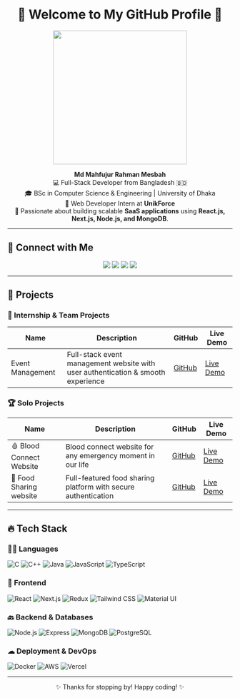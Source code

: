 <h1 align="center">🚀 Welcome to My GitHub Profile 👋</h1>

<p align="center">
  <img src="https://media.giphy.com/media/QTfX9Ejfra3ZmNxh6B/giphy.gif" width="300px"/>
</p>

<p align="center">
  <strong>Md Mahfujur Rahman Mesbah</strong><br>
  💻 Full-Stack Developer from Bangladesh 🇧🇩<br>
  🎓 BSc in Computer Science & Engineering | University of Dhaka<br>
  🏢 Web Developer Intern at <strong>UnikForce</strong><br>
  🚀 Passionate about building scalable <strong>SaaS applications</strong> using <strong>React.js, Next.js, Node.js, and MongoDB</strong>.
</p>

---

## 🔗 Connect with Me

<p align="center">
  <a href="https://mesbah-portfolio.netlify.app/"><img src="https://img.shields.io/badge/Portfolio-000?style=for-the-badge&logo=vercel&logoColor=white"></a>
  <a href="https://www.linkedin.com/in/mahfujur-rahman-mesbah-51367a213/"><img src="https://img.shields.io/badge/LinkedIn-0A66C2?style=for-the-badge&logo=linkedin&logoColor=white"></a>
  <a href="mailto:mesbah03@niter.edu.bd"><img src="https://img.shields.io/badge/Gmail-D14836?style=for-the-badge&logo=gmail&logoColor=white"></a>
  <a href="https://www.facebook.com/mahfuzurrahman.mesbah"><img src="https://img.shields.io/badge/Facebook-1877F2?style=for-the-badge&logo=facebook&logoColor=white"></a>
</p>

---

## 🚀 Projects

### 🏢 Internship & Team Projects
| Name               | Description                                                          | GitHub                                                   | Live Demo                                   |
|--------------------|----------------------------------------------------------------------|----------------------------------------------------------|--------------------------------------------|
| Event Management  | Full-stack event management website with user authentication & smooth experience | [GitHub](https://github.com/Team-04B/Event_Planner_Team_4b) | [Live Demo](https://eventplannerfrontend.vercel.app) |

### 🏆 Solo Projects
| Name                            | Description                                                              | GitHub                                                 | Live Demo                                     |
|---------------------------------|--------------------------------------------------------------------------|--------------------------------------------------------|----------------------------------------------|
|🩸 Blood Connect Website  | Blood connect website for any emergency moment in our life | [GitHub]( https://github.com/Mesbah088/Blood-donate-clienrt) | [Live Demo](https://blood-connect01.netlify.app) |
| 🏥 Food Sharing website | Full-featured food sharing platform with secure authentication  | [GitHub]( https://github.com/Mesbah088/Share-Bite-client) | [Live Demo](https://share-bites-app.netlify.app) |

---

## 🔥 Tech Stack

### 🧑‍💻 Languages
![C](https://img.shields.io/badge/C-00599C?style=for-the-badge&logo=c&logoColor=white)
![C++](https://img.shields.io/badge/C++-004482?style=for-the-badge&logo=cplusplus&logoColor=white)
![Java](https://img.shields.io/badge/Java-ED8B00?style=for-the-badge&logo=java&logoColor=white)
![JavaScript](https://img.shields.io/badge/JavaScript-F7DF1E?style=for-the-badge&logo=javascript&logoColor=black)
![TypeScript](https://img.shields.io/badge/TypeScript-007ACC?style=for-the-badge&logo=typescript&logoColor=white)

### 🎨 Frontend
![React](https://img.shields.io/badge/React-61DAFB?style=for-the-badge&logo=react&logoColor=black)
![Next.js](https://img.shields.io/badge/Next.js-000000?style=for-the-badge&logo=next.js&logoColor=white)
![Redux](https://img.shields.io/badge/Redux-764ABC?style=for-the-badge&logo=redux&logoColor=white)
![Tailwind CSS](https://img.shields.io/badge/Tailwind-38B2AC?style=for-the-badge&logo=tailwindcss&logoColor=white)
![Material UI](https://img.shields.io/badge/Material_UI-0081CB?style=for-the-badge&logo=mui&logoColor=white)

### 🔙 Backend & Databases
![Node.js](https://img.shields.io/badge/Node.js-339933?style=for-the-badge&logo=nodedotjs&logoColor=white)
![Express](https://img.shields.io/badge/Express-000?style=for-the-badge&logo=express&logoColor=white)
![MongoDB](https://img.shields.io/badge/MongoDB-47A248?style=for-the-badge&logo=mongodb&logoColor=white)
![PostgreSQL](https://img.shields.io/badge/PostgreSQL-336791?style=for-the-badge&logo=postgresql&logoColor=white)

### ☁ Deployment & DevOps
![Docker](https://img.shields.io/badge/Docker-2496ED?style=for-the-badge&logo=docker&logoColor=white)
![AWS](https://img.shields.io/badge/AWS-232F3E?style=for-the-badge&logo=amazonaws&logoColor=white)
![Vercel](https://img.shields.io/badge/Vercel-000000?style=for-the-badge&logo=vercel&logoColor=white)

---

<p align="center">✨ Thanks for stopping by! Happy coding! ✨</p>
